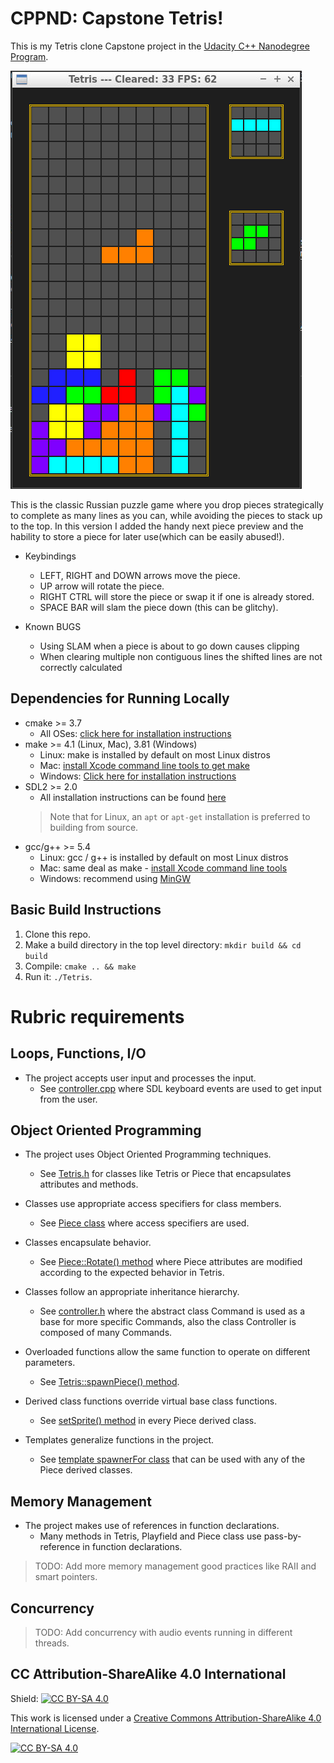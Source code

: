 # CPPND: Capstone Tetris!

This is my Tetris clone Capstone project in the [Udacity C++ Nanodegree Program](https://www.udacity.com/course/c-plus-plus-nanodegree--nd213). 

<img src="Game-screenshot.png"/>

This is the classic Russian puzzle game where you drop pieces strategically to complete as many lines as you can, while avoiding the pieces to stack up to the top. In this version I added the handy next piece preview and the hability to store a piece for later use(which can be easily abused!).

* Keybindings
  * LEFT, RIGHT and DOWN arrows move the piece.
  * UP arrow will rotate the piece.
  * RIGHT CTRL will store the piece or swap it if one is already stored.
  * SPACE BAR will slam the piece down (this can be glitchy).

* Known BUGS
  * Using SLAM when a piece is about to go down causes clipping
  * When clearing multiple non contiguous lines the shifted lines are not correctly calculated

## Dependencies for Running Locally
* cmake >= 3.7
  * All OSes: [click here for installation instructions](https://cmake.org/install/)
* make >= 4.1 (Linux, Mac), 3.81 (Windows)
  * Linux: make is installed by default on most Linux distros
  * Mac: [install Xcode command line tools to get make](https://developer.apple.com/xcode/features/)
  * Windows: [Click here for installation instructions](http://gnuwin32.sourceforge.net/packages/make.htm)
* SDL2 >= 2.0
  * All installation instructions can be found [here](https://wiki.libsdl.org/Installation)
  >Note that for Linux, an `apt` or `apt-get` installation is preferred to building from source. 
* gcc/g++ >= 5.4
  * Linux: gcc / g++ is installed by default on most Linux distros
  * Mac: same deal as make - [install Xcode command line tools](https://developer.apple.com/xcode/features/)
  * Windows: recommend using [MinGW](http://www.mingw.org/)

## Basic Build Instructions

1. Clone this repo.
2. Make a build directory in the top level directory: `mkdir build && cd build`
3. Compile: `cmake .. && make`
4. Run it: `./Tetris`.

# Rubric requirements

## Loops, Functions, I/O

* The project accepts user input and processes the input.
  * See [controller.cpp](https://github.com/Jaredkmacho/CppND-Capstone-Tetris/blob/main/src/controller.cpp) where SDL keyboard events are used to get input from the user.
 
## Object Oriented Programming

* The project uses Object Oriented Programming techniques. 
  * See [Tetris.h](https://github.com/Jaredkmacho/CppND-Capstone-Tetris/blob/main/src/tetris.h) for classes like Tetris or Piece that encapsulates attributes and methods.

* Classes use appropriate access specifiers for class members.
  * See [Piece class](https://github.com/Jaredkmacho/CppND-Capstone-Tetris/blob/main/src/tetris.h#L29-L67) where access specifiers are used.

* Classes encapsulate behavior.
  * See [Piece::Rotate() method](https://github.com/Jaredkmacho/CppND-Capstone-Tetris/blob/5b2aa8ccc6276eaed3337273062153d2cbddbdd5/src/tetris.cpp#L357-L397) where Piece attributes are modified according to the expected behavior in Tetris.

* Classes follow an appropriate inheritance hierarchy.
  * See [controller.h](https://github.com/Jaredkmacho/CppND-Capstone-Tetris/blob/main/src/controller.h) where the abstract class Command is used as a base for more specific Commands, also the class Controller is composed of many Commands.

* Overloaded functions allow the same function to operate on different parameters. 
  * See [Tetris::spawnPiece() method](https://github.com/Jaredkmacho/CppND-Capstone-Tetris/blob/5b2aa8ccc6276eaed3337273062153d2cbddbdd5/src/tetris.cpp#L710-L732).

* Derived class functions override virtual base class functions.
  * See [setSprite() method](https://github.com/Jaredkmacho/CppND-Capstone-Tetris/blob/5b2aa8ccc6276eaed3337273062153d2cbddbdd5/src/tetris.h#L69-L116) in every Piece derived class.

* Templates generalize functions in the project. 
  * See [template spawnerFor class](https://github.com/Jaredkmacho/CppND-Capstone-Tetris/blob/5b2aa8ccc6276eaed3337273062153d2cbddbdd5/src/tetris.h#L125-L129) that can be used with any of the Piece derived classes. 

## Memory Management

* The project makes use of references in function declarations. 
  * Many methods in Tetris, Playfield and Piece class use pass-by-reference in function declarations.

>  TODO: Add more memory management good practices like RAII and smart pointers.

## Concurrency

>  TODO: Add concurrency with audio events running in different threads. 

## CC Attribution-ShareAlike 4.0 International


Shield: [![CC BY-SA 4.0][cc-by-sa-shield]][cc-by-sa]

This work is licensed under a
[Creative Commons Attribution-ShareAlike 4.0 International License][cc-by-sa].

[![CC BY-SA 4.0][cc-by-sa-image]][cc-by-sa]

[cc-by-sa]: http://creativecommons.org/licenses/by-sa/4.0/
[cc-by-sa-image]: https://licensebuttons.net/l/by-sa/4.0/88x31.png
[cc-by-sa-shield]: https://img.shields.io/badge/License-CC%20BY--SA%204.0-lightgrey.svg
